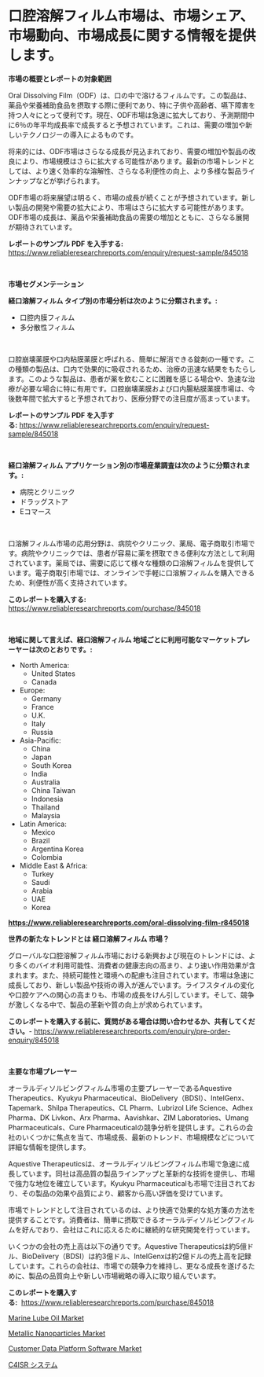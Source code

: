 <p><h1>口腔溶解フィルム市場は、市場シェア、市場動向、市場成長に関する情報を提供します。</h1></p><p><strong>市場の概要とレポートの対象範囲</strong></p>
<p><p>Oral Dissolving Film（ODF）は、口の中で溶けるフィルムです。この製品は、薬品や栄養補助食品を摂取する際に便利であり、特に子供や高齢者、嚥下障害を持つ人々にとって便利です。現在、ODF市場は急速に拡大しており、予測期間中に6％の年平均成長率で成長すると予想されています。これは、需要の増加や新しいテクノロジーの導入によるものです。</p><p>将来的には、ODF市場はさらなる成長が見込まれており、需要の増加や製品の改良により、市場規模はさらに拡大する可能性があります。最新の市場トレンドとしては、より速く効率的な溶解性、さらなる利便性の向上、より多様な製品ラインナップなどが挙げられます。</p><p>ODF市場の将来展望は明るく、市場の成長が続くことが予想されています。新しい製品の開発や需要の拡大により、市場はさらに拡大する可能性があります。ODF市場の成長は、薬品や栄養補助食品の需要の増加とともに、さらなる展開が期待されています。</p></p>
<p><strong>レポートのサンプル PDF を入手する:</strong> <a href="https://www.reliableresearchreports.com/enquiry/request-sample/845018">https://www.reliableresearchreports.com/enquiry/request-sample/845018</a></p>
<p>&nbsp;</p>
<p><strong>市場セグメンテーション</strong></p>
<p><strong>経口溶解フィルム タイプ別の市場分析は次のように分類されます。:</strong></p>
<p><ul><li>口腔内膜フィルム</li><li>多分散性フィルム</li></ul></p>
<p>&nbsp;</p>
<p><p>口腔崩壊薬膜や口内粘膜薬膜と呼ばれる、簡単に解消できる錠剤の一種です。この種類の製品は、口内で効果的に吸収されるため、治療の迅速な結果をもたらします。このような製品は、患者が薬を飲むことに困難を感じる場合や、急速な治療が必要な場合に特に有用です。口腔崩壊薬膜および口内腸粘膜薬膜市場は、今後数年間で拡大すると予想されており、医療分野での注目度が高まっています。</p></p>
<p><strong>レポートのサンプル PDF を入手する:</strong>&nbsp;<a href="https://www.reliableresearchreports.com/enquiry/request-sample/845018">https://www.reliableresearchreports.com/enquiry/request-sample/845018</a></p>
<p>&nbsp;</p>
<p><strong> 経口溶解フィルム アプリケーション別の市場産業調査は次のように分類されます。:</strong></p>
<p><ul><li>病院とクリニック</li><li>ドラッグストア</li><li>Eコマース</li></ul></p>
<p>&nbsp;</p>
<p><p>口溶解フィルム市場の応用分野は、病院やクリニック、薬局、電子商取引市場です。病院やクリニックでは、患者が容易に薬を摂取できる便利な方法として利用されています。薬局では、需要に応じて様々な種類の口溶解フィルムを提供しています。電子商取引市場では、オンラインで手軽に口溶解フィルムを購入できるため、利便性が高く支持されています。</p></p>
<p><strong>このレポートを購入する:</strong>&nbsp; <a href="https://www.reliableresearchreports.com/purchase/845018">https://www.reliableresearchreports.com/purchase/845018</a></p>
<p>&nbsp;</p>
<p><strong>地域に関して言えば、経口溶解フィルム 地域ごとに利用可能なマーケットプレーヤーは次のとおりです。:</strong></p>
<p><ul>
    <li>
        North America:
        <ul>
            <li>United States</li>
            <li>Canada</li>
        </ul>
    </li>
    <li>
        Europe:
        <ul>
            <li>Germany</li>
            <li>France</li>
            <li>U.K.</li>
            <li>Italy</li>
            <li>Russia</li>
        </ul>
    </li>
    <li>
        Asia-Pacific:
        <ul>
            <li>China</li>
            <li>Japan</li>
            <li>South Korea</li>
            <li>India</li>
            <li>Australia</li>
            <li>China Taiwan</li>
            <li>Indonesia</li>
            <li>Thailand</li>
            <li>Malaysia</li>
        </ul>
    </li>
    <li>
        Latin America:
        <ul>
            <li>Mexico</li>
            <li>Brazil</li>
            <li>Argentina Korea</li>
            <li>Colombia</li>
        </ul>
    </li>
    <li>
        Middle East & Africa:
        <ul>
            <li>Turkey</li>
            <li>Saudi</li>
            <li>Arabia</li>
            <li>UAE</li>
            <li>Korea</li>
        </ul>
    </li>
    </ul></p>
<p><strong><a href="https://www.reliableresearchreports.com/oral-dissolving-film-r845018">https://www.reliableresearchreports.com/oral-dissolving-film-r845018</a></strong>&nbsp;</p>
<p><strong>世界の新たなトレンドとは 経口溶解フィルム 市場？</strong></p>
<p><p>グローバルな口腔溶解フィルム市場における新興および現在のトレンドには、より多くのバイオ利用可能性、消費者の健康志向の高まり、より速い作用効果が含まれます。また、持続可能性と環境への配慮も注目されています。市場は急速に成長しており、新しい製品や技術の導入が進んでいます。ライフスタイルの変化や口腔ケアへの関心の高まりも、市場の成長をけん引しています。そして、競争が激しくなる中で、製品の革新や質の向上が求められています。</p></p>
<p><strong>このレポートを購入する前に、質問がある場合は問い合わせるか、共有してください。</strong>- <a href="https://www.reliableresearchreports.com/enquiry/pre-order-enquiry/845018">https://www.reliableresearchreports.com/enquiry/pre-order-enquiry/845018</a></p>
<p>&nbsp;</p>
<p><strong>主要な市場プレーヤー</strong></p>
<p><p>オーラルディソルビングフィルム市場の主要プレーヤーであるAquestive Therapeutics、Kyukyu Pharmaceutical、BioDelivery（BDSI）、IntelGenx、Tapemark、Shilpa Therapeutics、CL Pharm、Lubrizol Life Science、Adhex Pharma、DK Livkon、Arx Pharma、Aavishkar、ZIM Laboratories、Umang Pharmaceuticals、Cure Pharmaceuticalの競争分析を提供します。これらの会社のいくつかに焦点を当て、市場成長、最新のトレンド、市場規模などについて詳細な情報を提供します。</p><p>Aquestive Therapeuticsは、オーラルディソルビングフィルム市場で急速に成長しています。同社は高品質の製品ラインアップと革新的な技術を提供し、市場で強力な地位を確立しています。Kyukyu Pharmaceuticalも市場で注目されており、その製品の効果や品質により、顧客から高い評価を受けています。</p><p>市場でトレンドとして注目されているのは、より快適で効果的な処方箋の方法を提供することです。消費者は、簡単に摂取できるオーラルディソルビングフィルムを好んでおり、会社はこれに応えるために継続的な研究開発を行っています。</p><p>いくつかの会社の売上高は以下の通りです。Aquestive Therapeuticsは約5億ドル、BioDelivery（BDSI）は約3億ドル、IntelGenxは約2億ドルの売上高を記録しています。これらの会社は、市場での競争力を維持し、更なる成長を遂げるために、製品の品質向上や新しい市場戦略の導入に取り組んでいます。</p></p>
<p><strong>このレポートを購入する:</strong>&nbsp;&nbsp;<a href="https://www.reliableresearchreports.com/purchase/845018">https://www.reliableresearchreports.com/purchase/845018</a></p>
<p><p><a href="https://www.linkedin.com/pulse/marine-lube-oil-market-share-amp-new-trends-analysis-report-fbsce?trackingId=zlRH8h3oEAe3Y2hOVdcxjQ%3D%3D">Marine Lube Oil Market</a></p><p><a href="https://www.linkedin.com/pulse/metallic-nanoparticles-market-research-report-reveals-latest-ivebe?trackingId=FpgHXYfaG7COsJKQPAk%2Bgg%3D%3D">Metallic Nanoparticles Market</a></p><p><a href="https://github.com/dimitrishawkinswaynenp91rgz/Market-Research-Report-List-2/blob/main/customer-data-platform-software-market.md">Customer Data Platform Software Market</a></p><p><a href="https://github.com/one-cool-chick/Market-Research-Report-List-1/blob/main/873589725778.md">C4ISR システム</a></p></p>